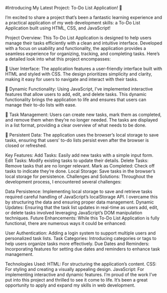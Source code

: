 #Introducing My Latest Project: To-Do List Application! 🚀

I’m excited to share a project that’s been a fantastic learning experience and a practical application of my web development skills: a To-Do List Application built using HTML, CSS, and JavaScript!

Project Overview:
This To-Do List Application is designed to help users manage their tasks efficiently with a clean and intuitive interface. Developed with a focus on usability and functionality, the application provides a seamless experience for organizing, tracking, and completing tasks. Here’s a detailed look into what this project encompasses:

🔹 User Interface: The application features a user-friendly interface built with HTML and styled with CSS. The design prioritizes simplicity and clarity, making it easy for users to navigate and interact with their tasks.

🔹 Dynamic Functionality: Using JavaScript, I’ve implemented interactive features that allow users to add, edit, and delete tasks. This dynamic functionality brings the application to life and ensures that users can manage their to-do lists with ease.

🔹 Task Management: Users can create new tasks, mark them as completed, and remove them when they’re no longer needed. The tasks are displayed in a list format, providing a clear overview of what needs to be done.

🔹 Persistent Data: The application uses the browser’s local storage to save tasks, ensuring that users’ to-do lists persist even after the browser is closed or refreshed.

Key Features:
Add Tasks: Easily add new tasks with a simple input form.
Edit Tasks: Modify existing tasks to update their details.
Delete Tasks: Remove tasks that are no longer relevant.
Mark as Completed: Check off tasks to indicate they’re done.
Local Storage: Save tasks in the browser’s local storage for persistence.
Challenges and Solutions:
Throughout the development process, I encountered several challenges:

Data Persistence: Implementing local storage to save and retrieve tasks required careful handling of JavaScript’s localStorage API. I overcame this by structuring the data and ensuring proper data management.
Dynamic Updates: Ensuring that the task list updates in real-time as users add, edit, or delete tasks involved leveraging JavaScript’s DOM manipulation techniques.
Future Enhancements:
While this To-Do List Application is fully functional, there are numerous ways it could be enhanced:

User Authentication: Adding a login system to support multiple users and personalized task lists.
Task Categories: Introducing categories or tags to help users organize tasks more effectively.
Due Dates and Reminders: Incorporating features for setting due dates and reminders to enhance task management.

Technologies Used:
HTML: For structuring the application’s content.
CSS: For styling and creating a visually appealing design.
JavaScript: For implementing interactive and dynamic features.
I’m proud of the work I’ve put into this project and thrilled to see it come to life. It’s been a great opportunity to apply and expand my skills in web development. 